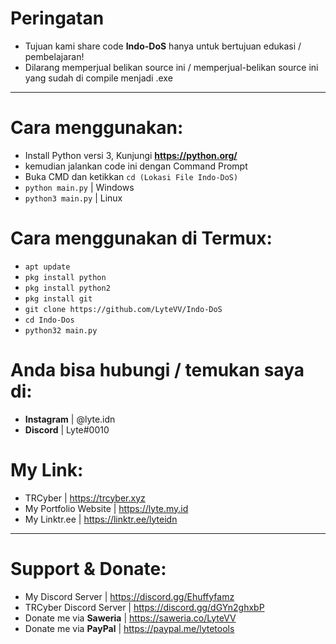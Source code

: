 # Peringatan
- Tujuan kami share code **Indo-DoS** hanya untuk bertujuan edukasi / pembelajaran!
- Dilarang memperjual belikan source ini / memperjual-belikan source ini yang sudah di compile menjadi .exe

***

# Cara menggunakan:
- Install Python versi 3, Kunjungi **https://python.org/**
- kemudian jalankan code ini dengan Command Prompt
- Buka CMD dan ketikkan `cd (Lokasi File Indo-DoS)`
- `python main.py` | Windows
- `python3 main.py` | Linux

# Cara menggunakan di Termux:
- `apt update`
- `pkg install python`
- `pkg install python2`
- `pkg install git`
- `git clone https://github.com/LyteVV/Indo-DoS`
- `cd Indo-Dos`
- `python32 main.py`

# Anda bisa hubungi / temukan saya di:
- **Instagram** | @lyte.idn
- **Discord** | Lyte#0010

# My Link:
- TRCyber | https://trcyber.xyz
- My Portfolio Website | https://lyte.my.id
- My Linktr.ee | https://linktr.ee/lyteidn

***

# Support & Donate:
- My Discord Server | https://discord.gg/Ehuffyfamz
- TRCyber Discord Server | https://discord.gg/dGYn2ghxbP
- Donate me via **Saweria** | https://saweria.co/LyteVV
- Donate me via **PayPal** | https://paypal.me/lytetools
